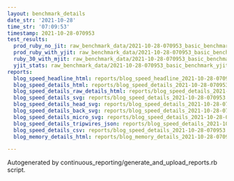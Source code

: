 ```yaml
---
layout: benchmark_details
date_str: '2021-10-28'
time_str: '07:09:53'
timestamp: 2021-10-28-070953
test_results:
  prod_ruby_no_jit: raw_benchmark_data/2021-10-28-070953_basic_benchmark_prod_ruby_no_jit.json
  prod_ruby_with_yjit: raw_benchmark_data/2021-10-28-070953_basic_benchmark_prod_ruby_with_yjit.json
  ruby_30_with_mjit: raw_benchmark_data/2021-10-28-070953_basic_benchmark_ruby_30_with_mjit.json
  yjit_stats: raw_benchmark_data/2021-10-28-070953_basic_benchmark_yjit_stats.json
reports:
  blog_speed_headline_html: reports/blog_speed_headline_2021-10-28-070953.html
  blog_speed_details_html: reports/blog_speed_details_2021-10-28-070953.html
  blog_speed_details_raw_details_html: reports/blog_speed_details_2021-10-28-070953.raw_details.html
  blog_speed_details_svg: reports/blog_speed_details_2021-10-28-070953.svg
  blog_speed_details_head_svg: reports/blog_speed_details_2021-10-28-070953.head.svg
  blog_speed_details_back_svg: reports/blog_speed_details_2021-10-28-070953.back.svg
  blog_speed_details_micro_svg: reports/blog_speed_details_2021-10-28-070953.micro.svg
  blog_speed_details_tripwires_json: reports/blog_speed_details_2021-10-28-070953.tripwires.json
  blog_speed_details_csv: reports/blog_speed_details_2021-10-28-070953.csv
  blog_memory_details_html: reports/blog_memory_details_2021-10-28-070953.html

---
```

Autogenerated by continuous_reporting/generate_and_upload_reports.rb script.
